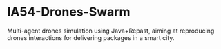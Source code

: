 # IA54-Drones-Swarm
Multi-agent drones simulation using Java+Repast, aiming at reproducing drones interactions for delivering packages in a smart city.
